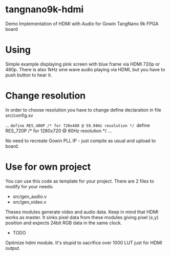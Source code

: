 # tangnano9k-hdmi
Demo Implementation of HDMI with Audio for Gowin TangNano 9k FPGA board

# Using 

Simple example displaying pink screen with blue frame via HDMI 720p or 480p.
There is also 1kHz sine wave audio playing via HDMI, but you have to push button to hear it.


# Change resolution

In order to choose resolution you have to change define declaration in file src/config.sv

...
`define RES_480P /* for 720x480 @ 59.94Hz resolution */
`define RES_720P /* for 1280x720 @ 60Hz resolution */
...

No need to recreate Gowin PLL IP - just compile as usual and upload to board.

# Use for own project

You can use this code as template for your project. There are 2 files to modify for your needs:

* src/gen_audio.v
* src/gen_video.v

Theses modules generate video and audio data. Keep in mind that HDMI works as master. It sinks pixel data from these modules giving pixel (x,y) position and expects 24bit RGB data in the same clock.

* TODO

Optimize hdmi module. It's stupid to sacrifice over 1000 LUT just for HDMI output.



